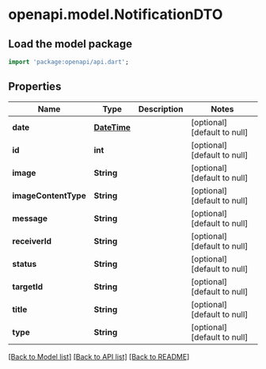 # openapi.model.NotificationDTO

## Load the model package
```dart
import 'package:openapi/api.dart';
```

## Properties
Name | Type | Description | Notes
------------ | ------------- | ------------- | -------------
**date** | [**DateTime**](DateTime.md) |  | [optional] [default to null]
**id** | **int** |  | [optional] [default to null]
**image** | **String** |  | [optional] [default to null]
**imageContentType** | **String** |  | [optional] [default to null]
**message** | **String** |  | [optional] [default to null]
**receiverId** | **String** |  | [optional] [default to null]
**status** | **String** |  | [optional] [default to null]
**targetId** | **String** |  | [optional] [default to null]
**title** | **String** |  | [optional] [default to null]
**type** | **String** |  | [optional] [default to null]

[[Back to Model list]](../README.md#documentation-for-models) [[Back to API list]](../README.md#documentation-for-api-endpoints) [[Back to README]](../README.md)


